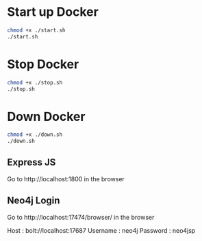 # Start up Docker

```sh
chmod +x ./start.sh
./start.sh
```

# Stop Docker

```sh
chmod +x ./stop.sh
./stop.sh
```

# Down Docker

```sh
chmod +x ./down.sh
./down.sh
```

## Express JS
Go to http://localhost:1800 in the browser

## Neo4j Login
Go to http://localhost:17474/browser/ in the browser

Host : bolt://localhost:17687
Username : neo4j
Password : neo4jsp